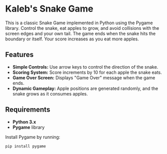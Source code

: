 # Kaleb's Snake Game

This is a classic Snake Game implemented in Python using the Pygame library. Control the snake, eat apples to grow, and avoid collisions with the screen edges and your own tail. The game ends when the snake hits the boundary or itself. Your score increases as you eat more apples.

## Features

- **Simple Controls:** Use arrow keys to control the direction of the snake.
- **Scoring System:** Score increments by 10 for each apple the snake eats.
- **Game Over Screen:** Displays "Game Over" message when the game ends.
- **Dynamic Gameplay:** Apple positions are generated randomly, and the snake grows as it consumes apples.

## Requirements

- **Python 3.x**
- **Pygame** library

Install Pygame by running:

```bash
pip install pygame
